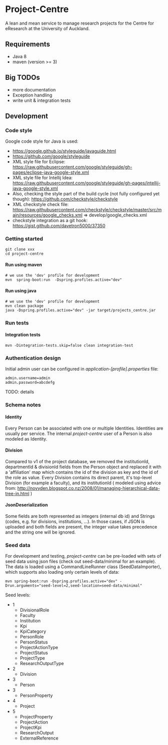 # Project-Centre

A lean and mean service to manage research projects for the Centre for eResearch at the University of Auckland.

## Requirements

 - Java 8
 - maven (version >= 3)

## Big TODOs

 - more documentation
 - Exception handling
 - write unit & integration tests
 
## Development

### Code style

Google code style for Java is used:
 
 - https://google.github.io/styleguide/javaguide.html
 - https://github.com/google/styleguide
 - XML style file for Eclipse: https://raw.githubusercontent.com/google/styleguide/gh-pages/eclipse-java-google-style.xml
 - XML style file for Intellij Idea: https://raw.githubusercontent.com/google/styleguide/gh-pages/intellij-java-google-style.xml
 - Also, checking the style part of the build cycle (not fully configured yet though): https://github.com/checkstyle/checkstyle
 - XML checkstyle check file: https://raw.githubusercontent.com/checkstyle/checkstyle/master/src/main/resources/google_checks.xml => develop/google_checks.xml
 - checkstyle integration as a git hook: https://gist.github.com/davetron5000/37350

### Getting started

    git clone xxx
    cd project-centre
    
#### Run using maven

    # we use the 'dev' profile for development
    mvn  spring-boot:run  -Dspring.profiles.active="dev"
    
#### Run using java

    # we use the 'dev' profile for development
    mvn clean package
    java -Dspring.profiles.active="dev" -jar target/projects_centre.jar
    
    
### Run tests

#### Integration tests 

    mvn -Dintegration-tests.skip=false clean integration-test
    
### Authentication design

Initial admin user can be configured in *application-[profile].properties* file:

    admin.username=admin
    admin.password=abcdefg


TODO: details

### Schema notes

#### Identity

Every Person can be associated with one or multiple Identities. Identities are usually per service. The internal *project-centre* user of a Person
is also modeled as Identity.

#### Division

Compared to v1 of the project database, we removed the institutionId, departmentId & divisionId fields from the Person object and replaced it with
a 'affiliation' map which contains the id of the division as key and the id of the role as value. Every Division contains its direct parent, it's 
top-level Division (for example a faculty), and its institutionId ( modeled using advice from: http://novyden.blogspot.co.nz/2008/01/managing-hierarchical-data-tree-in.html )

#### JsonDeserialization

Some fields are both represented as integers (internal db id) and Strings (codes, e.g. for divisions, institutions, ...). In those cases, if 
JSON is uploaded and both fields are present, the integer value takes precedence and the string one will be ignored.

### Seed data

For development and testing, *project-centre* can be pre-loaded with sets of seed data using json files (check out seed-data/minimal for an example).
The data is loaded using a CommandLineRunner class (SeedDataImporter), which supports also loading only certain levels of data:

    mvn spring-boot:run -Dspring.profiles.active="dev" -Drun.arguments="seed-level=2,seed-location=seed-data/minimal"
    
Seed levels:

 - 1
     - DivisionalRole
     - Faculty
     - Institution
     - Kpi
     - KpiCategory
     - PersonRole
     - PersonStatus
     - ProjectActionType
     - ProjectStatus
     - ProjectType
     - ResearchOutputType
 - 2
     - Division
 - 3 
     - Person
 - 3
     - PersonProperty
 - 4
     - Project
 - 5
     - ProjectProperty
     - ProjectAction
     - ProjectKpi
     - ResearchOutput
     - ExternalReference



